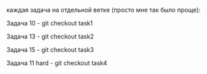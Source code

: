 каждая задача на отдельной ветке (просто мне так было проще):

Задача 10 - git checkout task1

Задача 13 - git checkout task2

Задача 15 - git checkout task3

Задача 11 hard - git checkout task4